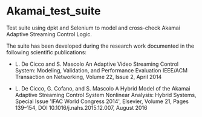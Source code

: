 # Akamai_test_suite

Test suite using dpkt and Selenium to model and cross-check Akamai Adaptive Streaming Control Logic.

The suite has been developed during the research work documented in the following scientific publications:

- L. De Cicco and S. Mascolo
An Adaptive Video Streaming Control System: Modeling, Validation, and Performance Evaluation
IEEE/ACM Transaction on Networking, Volume 22, Issue 2, April 2014

- L. De Cicco, G. Cofano, and S. Mascolo
A Hybrid Model of the Akamai Adaptive Streaming Control System
Nonlinear Analysis: Hybrid Systems, Special Issue 'IFAC World Congress 2014', Elsevier, Volume 21, Pages 139–154, DOI 10.1016/j.nahs.2015.12.007, August 2016 


